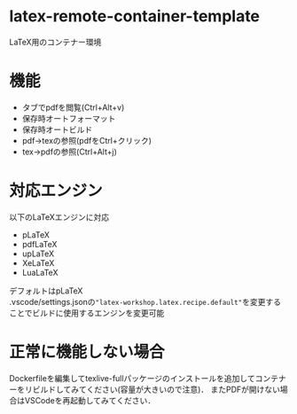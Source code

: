 # latex-remote-container-template
LaTeX用のコンテナー環境

# 機能
- タブでpdfを閲覧(Ctrl+Alt+v)
- 保存時オートフォーマット
- 保存時オートビルド
- pdf->texの参照(pdfをCtrl+クリック)
- tex->pdfの参照(Ctrl+Alt+j)

# 対応エンジン
以下のLaTeXエンジンに対応
- pLaTeX
- pdfLaTeX
- upLaTeX
- XeLaTeX
- LuaLaTeX

デフォルトはpLaTeX  
.vscode/settings.jsonの`"latex-workshop.latex.recipe.default"`を変更することでビルドに使用するエンジンを変更可能

# 正常に機能しない場合
Dockerfileを編集してtexlive-fullパッケージのインストールを追加してコンテナーをリビルドしてみてください(容量が大きいので注意)．
またPDFが開けない場合はVSCodeを再起動してみてください．
